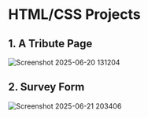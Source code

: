 # HTML/CSS Projects

## 1. A Tribute Page
   ![Screenshot 2025-06-20 131204](https://github.com/user-attachments/assets/2d870bee-bf65-45c7-945e-b1de824dbf2d)
## 2. Survey Form
   ![Screenshot 2025-06-21 203406](https://github.com/user-attachments/assets/8987a297-3729-4209-8c70-8be82a310957)
